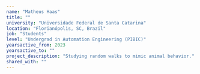 ```yaml
---
name: "Matheus Haas"
title: ""
university: "Universidade Federal de Santa Catarina"
location: "Florianópolis, SC, Brazil"
job: "Students"
level: "Undergrad in Automation Engineering (PIBIC)"
yearsactive_from: 2023
yearsactive_to: ""
project_description: "Studying random walks to mimic animal behavior."
shared_with: ""
---
```

